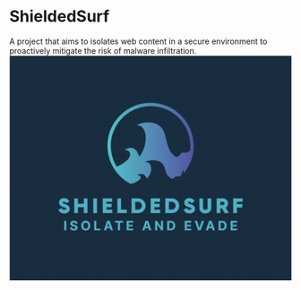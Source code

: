 # ShieldedSurf
A project that aims to isolates web content in a secure environment to proactively
mitigate the risk of malware infiltration.
![Logo](shieldedsurf.png)
